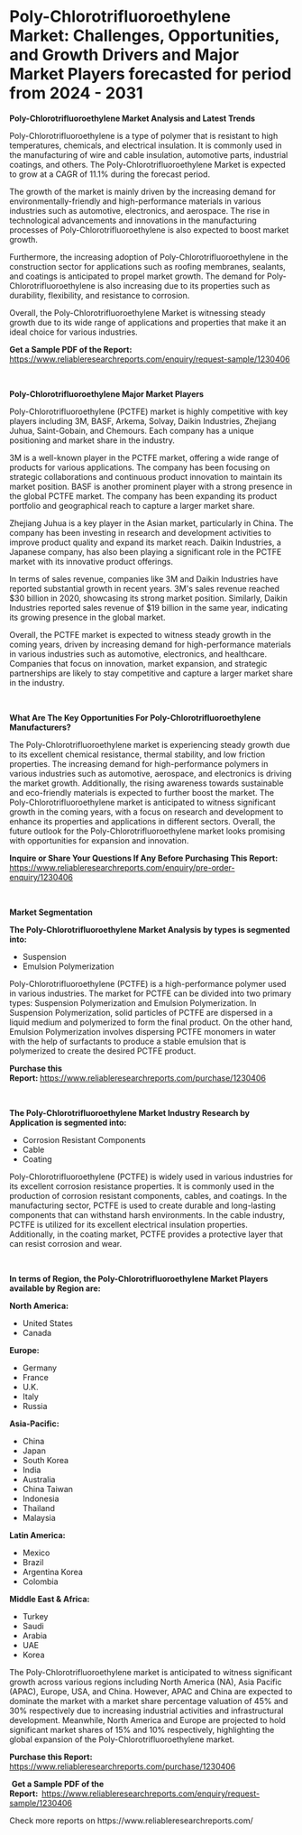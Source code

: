 <p><h1>Poly-Chlorotrifluoroethylene Market: Challenges, Opportunities, and Growth Drivers and Major Market Players forecasted for period from 2024 - 2031</h1></p><p><strong>Poly-Chlorotrifluoroethylene Market Analysis and Latest Trends</strong></p>
<p><p>Poly-Chlorotrifluoroethylene is a type of polymer that is resistant to high temperatures, chemicals, and electrical insulation. It is commonly used in the manufacturing of wire and cable insulation, automotive parts, industrial coatings, and others. The Poly-Chlorotrifluoroethylene Market is expected to grow at a CAGR of 11.1% during the forecast period.</p><p>The growth of the market is mainly driven by the increasing demand for environmentally-friendly and high-performance materials in various industries such as automotive, electronics, and aerospace. The rise in technological advancements and innovations in the manufacturing processes of Poly-Chlorotrifluoroethylene is also expected to boost market growth.</p><p>Furthermore, the increasing adoption of Poly-Chlorotrifluoroethylene in the construction sector for applications such as roofing membranes, sealants, and coatings is anticipated to propel market growth. The demand for Poly-Chlorotrifluoroethylene is also increasing due to its properties such as durability, flexibility, and resistance to corrosion.</p><p>Overall, the Poly-Chlorotrifluoroethylene Market is witnessing steady growth due to its wide range of applications and properties that make it an ideal choice for various industries.</p></p>
<p><strong>Get a Sample PDF of the Report:&nbsp;</strong> <a href="https://www.reliableresearchreports.com/enquiry/request-sample/1230406">https://www.reliableresearchreports.com/enquiry/request-sample/1230406</a></p>
<p>&nbsp;</p>
<p><strong>Poly-Chlorotrifluoroethylene Major Market Players</strong></p>
<p><p>Poly-Chlorotrifluoroethylene (PCTFE) market is highly competitive with key players including 3M, BASF, Arkema, Solvay, Daikin Industries, Zhejiang Juhua, Saint-Gobain, and Chemours. Each company has a unique positioning and market share in the industry.</p><p>3M is a well-known player in the PCTFE market, offering a wide range of products for various applications. The company has been focusing on strategic collaborations and continuous product innovation to maintain its market position. BASF is another prominent player with a strong presence in the global PCTFE market. The company has been expanding its product portfolio and geographical reach to capture a larger market share.</p><p>Zhejiang Juhua is a key player in the Asian market, particularly in China. The company has been investing in research and development activities to improve product quality and expand its market reach. Daikin Industries, a Japanese company, has also been playing a significant role in the PCTFE market with its innovative product offerings.</p><p>In terms of sales revenue, companies like 3M and Daikin Industries have reported substantial growth in recent years. 3M's sales revenue reached $30 billion in 2020, showcasing its strong market position. Similarly, Daikin Industries reported sales revenue of $19 billion in the same year, indicating its growing presence in the global market.</p><p>Overall, the PCTFE market is expected to witness steady growth in the coming years, driven by increasing demand for high-performance materials in various industries such as automotive, electronics, and healthcare. Companies that focus on innovation, market expansion, and strategic partnerships are likely to stay competitive and capture a larger market share in the industry.</p></p>
<p>&nbsp;</p>
<p><strong>What Are The Key Opportunities For Poly-Chlorotrifluoroethylene Manufacturers?</strong></p>
<p><p>The Poly-Chlorotrifluoroethylene market is experiencing steady growth due to its excellent chemical resistance, thermal stability, and low friction properties. The increasing demand for high-performance polymers in various industries such as automotive, aerospace, and electronics is driving the market growth. Additionally, the rising awareness towards sustainable and eco-friendly materials is expected to further boost the market. The Poly-Chlorotrifluoroethylene market is anticipated to witness significant growth in the coming years, with a focus on research and development to enhance its properties and applications in different sectors. Overall, the future outlook for the Poly-Chlorotrifluoroethylene market looks promising with opportunities for expansion and innovation.</p></p>
<p><strong>Inquire or Share Your Questions If Any Before Purchasing This Report:</strong> <a href="https://www.reliableresearchreports.com/enquiry/pre-order-enquiry/1230406">https://www.reliableresearchreports.com/enquiry/pre-order-enquiry/1230406</a></p>
<p>&nbsp;</p>
<p><strong>Market Segmentation</strong></p>
<p><strong>The Poly-Chlorotrifluoroethylene Market Analysis by types is segmented into:</strong></p>
<p><ul><li>Suspension</li><li>Emulsion Polymerization</li></ul></p>
<p><p>Poly-Chlorotrifluoroethylene (PCTFE) is a high-performance polymer used in various industries. The market for PCTFE can be divided into two primary types: Suspension Polymerization and Emulsion Polymerization. In Suspension Polymerization, solid particles of PCTFE are dispersed in a liquid medium and polymerized to form the final product. On the other hand, Emulsion Polymerization involves dispersing PCTFE monomers in water with the help of surfactants to produce a stable emulsion that is polymerized to create the desired PCTFE product.</p></p>
<p><strong>Purchase this Report:&nbsp;</strong><a href="https://www.reliableresearchreports.com/purchase/1230406">https://www.reliableresearchreports.com/purchase/1230406</a></p>
<p>&nbsp;</p>
<p><strong>The Poly-Chlorotrifluoroethylene Market Industry Research by Application is segmented into:</strong></p>
<p><ul><li>Corrosion Resistant Components</li><li>Cable</li><li>Coating</li></ul></p>
<p><p>Poly-Chlorotrifluoroethylene (PCTFE) is widely used in various industries for its excellent corrosion resistance properties. It is commonly used in the production of corrosion resistant components, cables, and coatings. In the manufacturing sector, PCTFE is used to create durable and long-lasting components that can withstand harsh environments. In the cable industry, PCTFE is utilized for its excellent electrical insulation properties. Additionally, in the coating market, PCTFE provides a protective layer that can resist corrosion and wear.</p></p>
<p>&nbsp;</p>
<p><strong>In terms of Region, the Poly-Chlorotrifluoroethylene Market Players available by Region are:</strong></p>
<p>
    <p> <strong> North America: </strong>
        <ul>
            <li>United States</li>
            <li>Canada</li>
        </ul>
        </p> 
    <p> <strong> Europe: </strong>
        <ul>
            <li>Germany</li>
            <li>France</li>
            <li>U.K.</li>
            <li>Italy</li>
            <li>Russia</li>
        </ul>
        </p> 
    <p> <strong> Asia-Pacific: </strong>
        <ul>
            <li>China</li>
            <li>Japan</li>
            <li>South Korea</li>
            <li>India</li>
            <li>Australia</li>
            <li>China Taiwan</li>
            <li>Indonesia</li>
            <li>Thailand</li>
            <li>Malaysia</li>
        </ul>
        </p> 
    <p> <strong> Latin America: </strong>
        <ul>
            <li>Mexico</li>
            <li>Brazil</li>
            <li>Argentina Korea</li>
            <li>Colombia</li>
        </ul>
        </p> 
    <p> <strong> Middle East & Africa: </strong>
        <ul>
            <li>Turkey</li>
            <li>Saudi</li>
            <li>Arabia</li>
            <li>UAE</li>
            <li>Korea</li>
        </ul>
    </p>
    </p>
<p><p>The Poly-Chlorotrifluoroethylene market is anticipated to witness significant growth across various regions including North America (NA), Asia Pacific (APAC), Europe, USA, and China. However, APAC and China are expected to dominate the market with a market share percentage valuation of 45% and 30% respectively due to increasing industrial activities and infrastructural development. Meanwhile, North America and Europe are projected to hold significant market shares of 15% and 10% respectively, highlighting the global expansion of the Poly-Chlorotrifluoroethylene market.</p></p>
<p><strong>Purchase this Report: </strong><a href="https://www.reliableresearchreports.com/purchase/1230406">https://www.reliableresearchreports.com/purchase/1230406</a></p>
<p>&nbsp;<strong>Get a Sample PDF of the Report:&nbsp;&nbsp;</strong><a href="https://www.reliableresearchreports.com/enquiry/request-sample/1230406">https://www.reliableresearchreports.com/enquiry/request-sample/1230406</a></p>
<p><strong></strong></p>
<p>Check more reports on https://www.reliableresearchreports.com/</p>